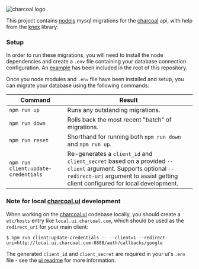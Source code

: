 ![charcoal logo](https://cloud.githubusercontent.com/assets/1545348/23335776/8f55a0fc-fb8a-11e6-8a36-9061bbe03973.png)

This project contains [nodejs](http://knexjs.org/) mysql migrations for the [charcoal](https://github.com/dadleyy/charcoal.api) api, with help from the [knex](http://knexjs.org/) library.

### Setup

In order to run these migrations, you will need to install the node dependencies and create a `.env` file containing your database connection configuration. An [example](https://github.com/dadleyy/charcoal.db/blob/master/.env.example) has been included in the root of this repository.

Once you node modules and `.env` file have been installed and setup, you can migrate your database using the following commands:

| Command | Result |
| ---- | ---- |
| `npm run up` | Runs any outstanding migrations. |
| `npm run down` | Rolls back the most recent "batch" of migrations. |
| `npm run reset` | Shorthand for running both `npm run down` and `npm run up`. |
| `npm run client:update-credentials` | Re-generates a `client_id` and `client_secret` based on a provided `--client` argument. Supports optional `--redirect-uri` argument to assist getting client configured for local development.  |

### Note for local [charcoal.ui](https://github.com/dadleyy/charcoal.ui) development

When working on the [charcoal.ui](https://github.com/dadleyy/charcoal.ui) codebase locally, you should create a `etc/hosts` entry like `local.ui.charcoal.com`, which should be used as the `redirect_uri` for your main client:

```
$ npm run client:update-credentials -- --client=1 --redirect-uri=http://local.ui.charcoal.com:8888/auth/callbacks/google
```

The generated `client_id` and `client_secret` are required in your ui's `.env` file - see the [ui readme](https://github.com/dadleyy/charcoal.ui/blob/master/README.md) for more information.
